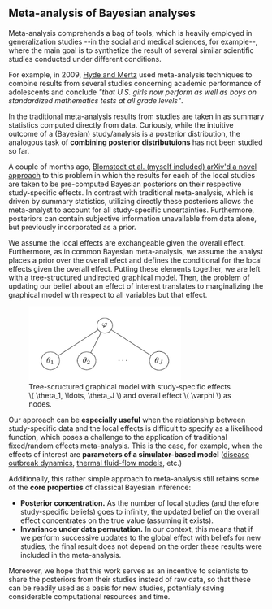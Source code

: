 ## Meta-analysis of Bayesian analyses 

Meta-analysis comprehends a bag of tools, which is heavily employed in generalization studies --in the social and medical sciences, for example--, where the main goal is to synthetize the result of several similar scientific studies conducted under different conditions.


For example, in 2009, [Hyde and Mertz](https://www.pnas.org/content/106/22/8801) used meta-analysis techniques to combine results from several studies concerning academic performance of adolescents and conclude *"that U.S. girls now perform as well as boys on standardized mathematics tests at all grade levels"*.

In the traditional meta-analysis results from studies are taken in as summary statistics computed directly from data. Curiously, while the intuitive  outcome of a (Bayesian) study/analysis is a posterior distribution, the analogous task of **combining posterior distributuions** has not been studied so far.

A couple of months ago, [Blomstedt et al. (myself included) arXiv'd a novel approach](https://arxiv.org/abs/1904.04484) to this problem in which the results for each of the local studies are taken to be pre-computed Bayesian posteriors on their respective study-specific effects. In contrast with traditional  meta-analysis, which is driven by summary statistics, utilizing directly these posteriors allows the meta-analyst to account for all study-specific uncertainties. Furthermore, posteriors can contain subjective information unavailable from data alone, but previously incorporated as a prior.


We assume the local effects are exchangeable given the overall effect.
Furthermore, as in common Bayesian meta-analysis, we assume the analyst places a prior over the overall efect and defines the conditional for the local effects given the overall effect. Putting these elements together, we are left with a tree-structured undirected graphical model. 
Then, the problem of updating our belief about an effect of interest translates to marginalizing the graphical model with respect to all variables but that effect.

<figure>
<img src="mba_gm.pdf" width="300" height="150" align="middle"> 
<figcaption> Tree-scructured graphical model with study-specific effects </br> \( \theta_1, \ldots, \theta_J \)  and overall effect \( \varphi \) as nodes.</figcaption>
</figure>



Our approach can be **especially useful** when the relationship between study-specific data and the local effects is difficult to specify as a likelihood function, which poses  a challenge to the application of traditional fixed/random effects meta-analysis. This is the case, for example, when the effects of interest are **parameters of a simulator-based model** ([disease outbreak dynamics](https://wellcomeopenresearch.org/articles/4-14), [thermal fluid-flow models](https://journals.aps.org/prfluids/abstract/10.1103/PhysRevFluids.3.104602), etc.)

Additionally, this rather simple approach to meta-analysis still retains some of the **core properties** of classical Bayesian inference:

* **Posterior concentration.** As the number of local studies (and therefore study-specific beliefs) goes to infinity, the updated belief on the overall effect concentrates on the true value (assuming it exists).
* **Invariance under data permutation.** In our context, this means that if we perform successive updates to the global effect with beliefs for new studies, the final result does not depend on the order these results were included in the meta-analysis.


Moreover, we hope that this work serves as an incentive to scientists to share the posteriors from their studies instead of raw data, so that these can be readily used as a basis for new studies, potentialy saving considerable computational resources and time. 

